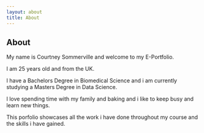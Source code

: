 ```yaml
---
layout: about
title: About
---
```


## About

My name is Courtney Sommerville and welcome to my E-Portfolio. 

I am 25 years old and from the UK.

I have a Bachelors Degree in Biomedical Science and i am currently studying a Masters Degree in Data Science.

I love spending time with my family and baking and i like to keep busy and learn new things.

This porfolio showcases all the work i have done throughout my course and the skills i have gained. 
